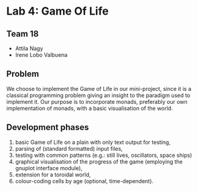 # Lab 4: Game Of Life

## Team 18

* Attila Nagy
* Irene Lobo Valbuena

## Problem

We choose to implement the Game of Life in our mini-project, since it is a classical programming problem giving an insight to the paradigm used to implement it. Our purpose is to incorporate monads, preferably our own implementation of monads, with a basic visualisation of the world.

## Development phases

1. basic Game of Life on a plain with only text output for testing,
2. parsing of (standard formatted) input files,
3. testing with common patterns (e.g.: still lives, oscillators, space ships)
4. graphical visualisation of the progress of the game (employing the gnuplot interface module),
5. extension for a toroidal world,
6. colour-coding cells by age (optional, time-dependent).